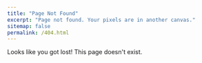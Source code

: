 ```yaml
---
title: "Page Not Found"
excerpt: "Page not found. Your pixels are in another canvas."
sitemap: false
permalink: /404.html
---
```


Looks like you got lost! This page doesn't exist.

<script type="text/javascript">
  var GOOG_FIXURL_LANG = 'en';
  var GOOG_FIXURL_SITE = '{{ site.url }}'
</script>
<script type="text/javascript"
  src="//linkhelp.clients.google.com/tbproxy/lh/wm/fixurl.js">
</script>
